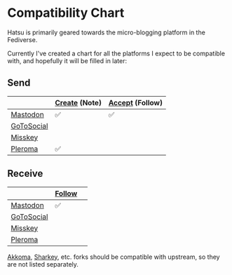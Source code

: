 # Compatibility Chart

Hatsu is primarily geared towards the micro-blogging platform in the Fediverse.

Currently I've created a chart for all the platforms I expect to be compatible with, and hopefully it will be filled in later:

## Send

|              | [Create] (Note) | [Accept] (Follow) |
| ------------ | --------------- | ----------------- |
| [Mastodon]   | ✅              | ✅                |
| [GoToSocial] |                 |                   |
| [Misskey]    |                 |                   |
| [Pleroma]    | ✅              |                   |

## Receive

|              | [Follow] |     |
| ------------ | -------- | --- |
| [Mastodon]   | ✅       |     |
| [GoToSocial] |          |     |
| [Misskey]    |          |     |
| [Pleroma]    |          |     |

[Akkoma], [Sharkey], etc. forks should be compatible with upstream, so they are not listed separately.

[Create]: https://www.w3.org/ns/activitystreams#Note
[Accept]: https://www.w3.org/ns/activitystreams#Accept
[Follow]: https://www.w3.org/ns/activitystreams#Follow

[Mastodon]: https://github.com/mastodon/mastodon
[GoToSocial]: https://github.com/superseriousbusiness/gotosocial
[Misskey]: https://github.com/misskey-dev/misskey
[Pleroma]: https://git.pleroma.social/pleroma/pleroma/
[Akkoma]: https://akkoma.dev/AkkomaGang/akkoma/
[Sharkey]: https://activitypub.software/TransFem-org/Sharkey
